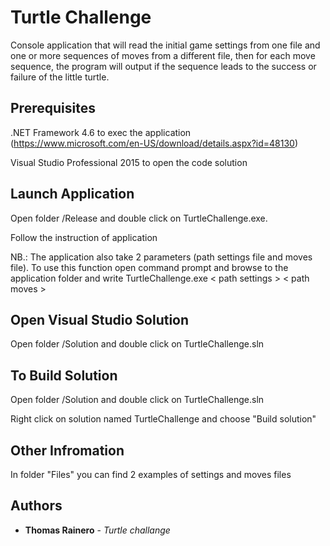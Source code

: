# Turtle Challenge

Console application that will read the initial game settings
from one file and one or more sequences of moves from a different file, then for each move
sequence, the program will output if the sequence leads to the success or failure of the little
turtle.

## Prerequisites

.NET Framework 4.6 to exec the application (https://www.microsoft.com/en-US/download/details.aspx?id=48130)

Visual Studio Professional 2015 to open the code solution

## Launch Application

Open folder /Release and double click on TurtleChallenge.exe.

Follow the instruction of application

NB.: The application also take 2 parameters (path settings file and moves file). To use this function
	 open command prompt and browse to the application folder and write TurtleChallenge.exe < path settings > < path moves >

## Open Visual Studio Solution

Open folder /Solution and double click on TurtleChallenge.sln

## To Build Solution

Open folder /Solution and double click on TurtleChallenge.sln

Right click on solution named TurtleChallenge and choose "Build solution"

## Other Infromation

In folder "Files" you can find 2 examples of settings and moves files 

## Authors

* **Thomas Rainero** - *Turtle challange* 
